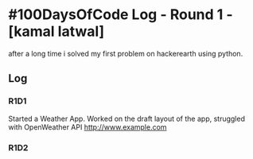 # #100DaysOfCode Log - Round 1 - [kamal latwal]
after a long time i solved my first problem on hackerearth using python.

## Log

### R1D1 
Started a Weather App. Worked on the draft layout of the app, struggled with OpenWeather API http://www.example.com

### R1D2
